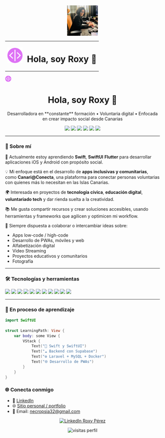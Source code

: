 <p align="center">
  <img src="profile2.png" alt="Banner Roxy Pérez" width="20%"  />
</p>

<table>
  <tr>
    <td><img src="99-128.webp" alt="Logo" width="50" /></td>
    <td><h1>Hola, soy Roxy 👋</h1></td>
  </tr>
</table>
<img src="99-128.webp" alt="Logo" width="4%" />
<h1 align="center">Hola, soy Roxy 👋</h1>
<p align="center">Desarrolladora en **constante** formación • Voluntaria digital • Enfocada en crear impacto social desde Canarias</p>

<p align="center">
  <img src="https://img.shields.io/badge/SwiftUI-learning-orange?logo=swift" />
  <img src="https://img.shields.io/badge/WeWeb-No%20Code-blue?logo=webflow" />
  <img src="https://img.shields.io/badge/Laravel-PHP-red?logo=laravel" />
  <img src="https://img.shields.io/badge/Docker-containers-2496ED?logo=docker" />
  <img src="https://img.shields.io/badge/MySQL-DB-blue?logo=mysql" />
  <img src="https://img.shields.io/badge/Oracle-SQL-red?logo=oracle" />
</p>

---

### 🚀 Sobre mí

🌱 Actualmente estoy aprendiendo **Swift**, **SwiftUI** **Flutter** para desarrollar aplicaciones iOS y Android con propósito social.

💡 Mi enfoque está en el desarrollo de **apps inclusivas y comunitarias**, como **Canari@Conecta**, una plataforma para conectar personas voluntarias con quienes más lo necesitan en las Islas Canarias.

🌍 Interesada en proyectos de **tecnología cívica**, **educación digital**, **voluntariado tech** y dar rienda suelta a la creatividad.

📚 Me gusta compartir recursos y crear soluciones accesibles, usando herramientas y frameworks que agilicen y optimicen mi workflow.

💬 Siempre dispuesta a colaborar o intercambiar ideas sobre:
- Apps low-code / high-code
- Desarrollo de PWAs, móviles y web
- Alfabetización digital
- Video Streaming
- Proyectos educativos y comunitarios
- Fotografía

---

### 🛠️ Tecnologías y herramientas

<p>
  <img src="https://img.shields.io/badge/JavaScript-F7DF1E?logo=javascript&logoColor=000" />
  <img src="https://img.shields.io/badge/Swift-FA7343?logo=swift&logoColor=white" />
  <img src="https://img.shields.io/badge/PHP-777BB4?logo=php&logoColor=white" />
  <img src="https://img.shields.io/badge/Vue.js-4FC08D?logo=vue.js&logoColor=white" />
  <img src="https://img.shields.io/badge/Laravel-FF2D20?logo=laravel&logoColor=white" />
  <img src="https://img.shields.io/badge/Docker-2496ED?logo=docker&logoColor=white" />
  <img src="https://img.shields.io/badge/MySQL-005C84?logo=mysql&logoColor=white" />
  <img src="https://img.shields.io/badge/Oracle-F80000?logo=oracle&logoColor=white" />
  <img src="https://img.shields.io/badge/Xcode-147EFB?logo=xcode&logoColor=white" />
  <img src="https://img.shields.io/badge/Supabase-3FCF8E?logo=supabase&logoColor=white" />
  <img src="https://img.shields.io/badge/Figma-F24E1E?logo=figma&logoColor=white" />
</p>

---

### 🧠 En proceso de aprendizaje

```swift
import SwiftUI

struct LearningPath: View {
    var body: some View {
        VStack {
            Text("📱 Swift y SwiftUI")
            Text("☁️ Backend con Supabase")
            Text("⚙️ Laravel + MySQL + Docker")
            Text("🌐 Desarrollo de PWAs")
        }
    }
}
```

### 🌐 Conecta conmigo

- 🔗 [LinkedIn](https://www.linkedin.com/in/roxy-perez/)
- 🌐 [Sitio personal / portfolio](https://roxy-perez.netlify.app/)
- 💌 Email: necropsia32@gmail.com

<p align="center">
  <a href="https://www.linkedin.com/in/roxy-perez/" target="_blank">
    <img src="https://img.shields.io/badge/🔗%20Contáctame%20en%20LinkedIn-0077B5?style=for-the-badge&logo=linkedin&logoColor=white" alt="LinkedIn Roxy Pérez" />
  </a>
</p>

<p align="center">
  <img src="https://komarev.com/ghpvc/?username=roxy-perez&label=Visitas&color=green" alt="visitas perfil" />
</p>

